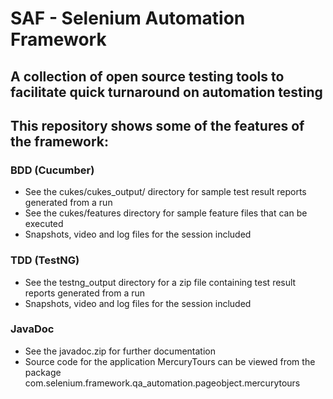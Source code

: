 # SAF - Selenium Automation Framework
## A collection of open source testing tools to facilitate quick turnaround on automation testing



## This repository shows some of the features of the framework:
### BDD (Cucumber) 
- See the cukes/cukes_output/ directory for sample test result reports generated from a run
- See the cukes/features directory for sample feature files that can be executed
- Snapshots, video and log files for the session included
  
### TDD (TestNG)
- See the testng_output directory for a zip file containing test result reports generated from a run
- Snapshots, video and log files for the session included
  
### JavaDoc
- See the javadoc.zip for further documentation
- Source code for the application MercuryTours can be viewed from the package com.selenium.framework.qa_automation.pageobject.mercurytours
